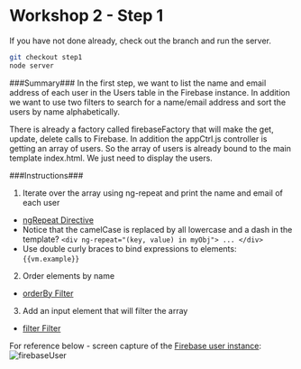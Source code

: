 # Workshop 2 - Step 1

If you have not done already, check out the branch and run the server.

```bash
git checkout step1
node server
```

###Summary###
In the first step, we want to list the name and email address of each user in the Users table in the Firebase instance. In addition we want to use two filters to search for a name/email address and sort the users by name alphabetically.

There is already a factory called firebaseFactory that will make the get, update, delete calls to Firebase. In addition the appCtrl.js controller is getting an array of users. So the array of users is already bound to the main template index.html. We just need to display the users.

###Instructions###
1. Iterate over the array using ng-repeat and print the name and email of each user
 * [ngRepeat Directive](https://docs.angularjs.org/api/ng/directive/ngRepeat)
 * Notice that the camelCase is replaced by all lowercase and a dash in the template? ```<div ng-repeat="(key, value) in myObj"> ... </div>```
 * Use double curly braces to bind expressions to elements: ```{{vm.example}}```
2. Order elements by name
 * [orderBy Filter](https://docs.angularjs.org/api/ng/filter/orderBy)
3. Add an input element that will filter the array
 * [filter Filter](https://docs.angularjs.org/api/ng/filter/filter)

For reference below - screen capture of the [Firebase user instance](https://material-sandbox.firebaseio.com/user):
![firebaseUser](https://cloud.githubusercontent.com/assets/15114749/13079320/ac47b0f4-d491-11e5-8120-815aed232a6b.png)
